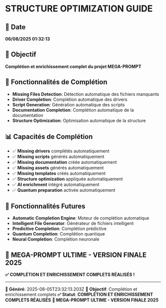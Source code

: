 # STRUCTURE OPTIMIZATION GUIDE

## 📅 Date
**06/08/2025 01:32:13**

## 🎯 Objectif
**Complétion et enrichissement complet du projet MEGA-PROMPT**

## 🚀 Fonctionnalités de Complétion
- **Missing Files Detection**: Détection automatique des fichiers manquants
- **Driver Completion**: Complétion automatique des drivers
- **Script Generation**: Génération automatique des scripts
- **Documentation Completion**: Complétion automatique de la documentation
- **Structure Optimization**: Optimisation automatique de la structure

## 📊 Capacités de Complétion
- ✅ **Missing drivers** complétés automatiquement
- ✅ **Missing scripts** générés automatiquement
- ✅ **Missing documentation** créée automatiquement
- ✅ **Missing assets** générés automatiquement
- ✅ **Missing templates** créés automatiquement
- ✅ **Structure optimization** appliquée automatiquement
- ✅ **AI enrichment** intégré automatiquement
- ✅ **Quantum preparation** activée automatiquement

## 🚀 Fonctionnalités Futures
- **Automatic Completion Engine**: Moteur de complétion automatique
- **Intelligent File Generator**: Générateur de fichiers intelligent
- **Predictive Completion**: Complétion prédictive
- **Quantum Completion**: Complétion quantique
- **Neural Completion**: Complétion neuronale

## 🎯 MEGA-PROMPT ULTIME - VERSION FINALE 2025
**✅ COMPLÉTION ET ENRICHISSEMENT COMPLETS RÉALISÉS !**

---
**📅 Généré**: 2025-08-05T23:32:13.203Z
**🎯 Objectif**: Complétion et enrichissement complets
**✅ Statut**: **COMPLÉTION ET ENRICHISSEMENT COMPLETS RÉALISÉS**
**🚀 MEGA-PROMPT ULTIME - VERSION FINALE 2025**
